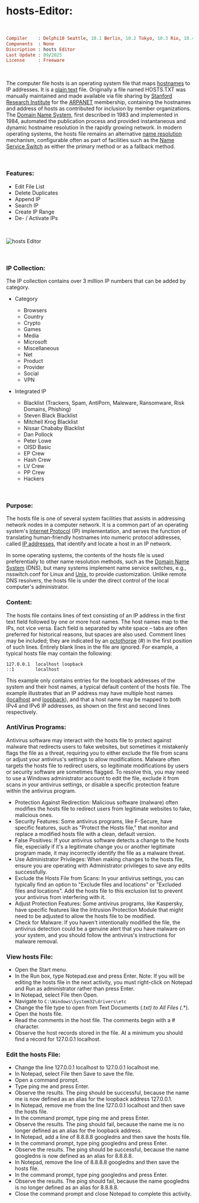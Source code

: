 # hosts-Editor:

</br>

```ruby
Compiler    : Delphi10 Seattle, 10.1 Berlin, 10.2 Tokyo, 10.3 Rio, 10.4 Sydney, 11 Alexandria, 12 Athens
Components  : None
Discription : hosts Editor
Last Update : 09/2025
License     : Freeware
```

</br>

The computer file hosts is an operating system file that maps [hostnames](https://en.wikipedia.org/wiki/Hostname) to IP addresses. It is a [plain text](https://en.wikipedia.org/wiki/Plain_text) file. Originally a file named HOSTS.TXT was manually maintained and made available via file sharing by [Stanford Research Institute](https://en.wikipedia.org/wiki/SRI_International) for the [ARPANET](https://en.wikipedia.org/wiki/Hosts_(file)) membership, containing the hostnames and address of hosts as contributed for inclusion by member organizations. The [Domain Name System](https://en.wikipedia.org/wiki/Hosts_(file)), first described in 1983 and implemented in 1984, automated the publication process and provided instantaneous and dynamic hostname resolution in the rapidly growing network. In modern operating systems, the hosts file remains an alternative [name resolution](https://en.wikipedia.org/wiki/Name_resolution_(computer_systems)) mechanism, configurable often as part of facilities such as the [Name Service Switch](https://en.wikipedia.org/wiki/Hosts_(file)) as either the primary method or as a fallback method.

</br>

### Features:  
* Edit File List
* Delete Duplicates
* Append IP
* Search IP
* Create IP Range
* De- / Activate IPs

</br>

![hosts Editor](https://github.com/user-attachments/assets/e860edfd-ffc3-460a-82f3-b8332dc55c87)

</br>

### IP Collection:  
The IP collection contains over 3 million IP numbers that can be added by category.
* Category
  * Browsers
  * Country
  * Crypto
  * Games
  * Media
  * Microsoft
  * Miscellaneous
  * Net
  * Product
  * Provider
  * Social
  * VPN

* Integrated IP
  * Blacklist (Trackers, Spam, AntiPorn, Maleware, Ransomware, Risk Domains, Phishing)
  * Steven Black Blacklist
  * Mitchell Krog Blacklist
  * Nissar Chababy Blacklist
  * Dan Pollock
  * Peter Lowe
  * OISD Basic
  * EP Crew
  * Hash Crew
  * LV Crew
  * PP Crew
  * Hackers

</br>

### Purpose:  
The hosts file is one of several system facilities that assists in addressing network nodes in a computer network. It is a common part of an operating system's [Internet Protocol](https://en.wikipedia.org/wiki/Internet_Protocol) (IP) implementation, and serves the function of translating human-friendly hostnames into numeric protocol addresses, called [IP addresses](https://en.wikipedia.org/wiki/IP_address), that identify and locate a host in an IP network.

In some operating systems, the contents of the hosts file is used preferentially to other name resolution methods, such as the [Domain Name System](https://en.wikipedia.org/wiki/Domain_Name_System) (DNS), but many systems implement name service switches, e.g., nsswitch.conf for Linux and [Unix](https://en.wikipedia.org/wiki/Unix), to provide customization. Unlike remote DNS resolvers, the hosts file is under the direct control of the local computer's administrator.

### Content:  
The hosts file contains lines of text consisting of an IP address in the first text field followed by one or more host names. The host names map to the IPs, not vice versa. Each field is separated by white space – tabs are often preferred for historical reasons, but spaces are also used. Comment lines may be included; they are indicated by an [octothorpe](https://en.wikipedia.org/wiki/Octothorpe) (#) in the first position of such lines. Entirely blank lines in the file are ignored. For example, a typical hosts file may contain the following:  

```
127.0.0.1  localhost loopback
::1        localhost
```

This example only contains entries for the loopback addresses of the system and their host names, a typical default content of the hosts file. The example illustrates that an IP address may have multiple host names ([localhost](https://en.wikipedia.org/wiki/Localhost) and [loopback](https://en.wikipedia.org/wiki/Loopback)), and that a host name may be mapped to both IPv4 and IPv6 IP addresses, as shown on the first and second lines respectively.

### AntiVirus Programs:  
Antivirus software may interact with the hosts file to protect against malware that redirects users to fake websites, but sometimes it mistakenly flags the file as a threat, requiring you to either exclude the file from scans or adjust your antivirus's settings to allow modifications. Malware often targets the hosts file to redirect users, so legitimate modifications by users or security software are sometimes flagged. To resolve this, you may need to use a Windows administrator account to edit the file, exclude it from scans in your antivirus settings, or disable a specific protection feature within the antivirus program. 

* Protection Against Redirection:
Malicious software (malware) often modifies the hosts file to redirect users from legitimate websites to fake, malicious ones. 
* Security Features:
Some antivirus programs, like F-Secure, have specific features, such as "Protect the Hosts file," that monitor and replace a modified hosts file with a clean, default version. 
* False Positives:
If your antivirus software detects a change to the hosts file, especially if it's a legitimate change you or another legitimate program made, it may incorrectly identify the file as a malware threat.
* Use Administrator Privileges:
When making changes to the hosts file, ensure you are operating with Administrator privileges to save any edits successfully. 
* Exclude the Hosts File from Scans:
In your antivirus settings, you can typically find an option to "Exclude files and locations" or "Excluded files and locations". Add the hosts file to this exclusion list to prevent your antivirus from interfering with it. 
* Adjust Protection Features:
Some antivirus programs, like Kaspersky, have specific features like the Intrusion Protection Module that might need to be adjusted to allow the hosts file to be modified. 
* Check for Malware:
If you haven't intentionally modified the file, the antivirus detection could be a genuine alert that you have malware on your system, and you should follow the antivirus's instructions for malware removal. 

### View hosts File:
* Open the Start menu.
* In the Run box, type Notepad.exe and press Enter. Note: If you will be editing the hosts file in the next activity, you must right-click on Notepad and Run as administrator rather than press Enter.
* In Notepad, select File then Open.
* Navigate to ```C:\Windows\System32\drivers\etc```
* Change the file type to open from Text Documents (*.txt) to All Files (*.*).
* Open the hosts file.
* Read the comments in the host file. The comments begin with a # character.
* Observe the host records stored in the file. At a minimum you should find a record for 127.0.0.1 localhost.

### Edit the hosts File:
* Change the line 127.0.0.1 localhost to 127.0.0.1 localhost me.
* In Notepad, select File then Save to save the file.
* Open a command prompt.
* Type ping me and press Enter.
* Observe the results. The ping should be successful, because the name me is now defined as an alias for the loopback address 127.0.0.1.
* In Notepad, remove me from the line 127.0.0.1 localhost and then save the hosts file.
* In the command prompt, type ping me and press Enter.
* Observe the results. The ping should fail, because the name me is no longer defined as an alias for the loopback address.
* In Notepad, add a line of 8.8.8.8 googledns and then save the hosts file.
* In the command prompt, type ping googledns and press Enter.
* Observe the results. The ping should be successful, because the name googledns is now defined as an alias for 8.8.8.8.
* In Notepad, remove the line of 8.8.8.8 googledns and then save the hosts file.
* In the command prompt, type ping googledns and press Enter.
* Observe the results. The ping should fail, because the name googledns is no longer defined as an alias for 8.8.8.8.
* Close the command prompt and close Notepad to complete this activity.

